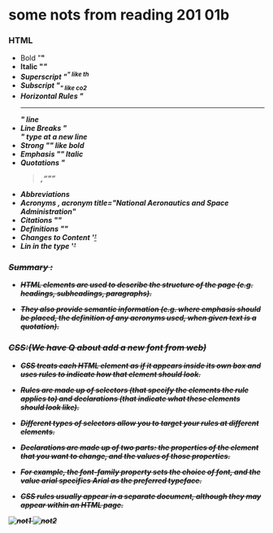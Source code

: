 # some nots from reading 201 01b


### HTML
- Bold "<b>"
- Italic "<i>"
- Superscript "<sup>" like th
- Subscript "<sub>" like co2
- Horizontal Rules "<hr>" line 
- Line Breaks "<br>" type  at a new line 
- Strong "<strong>" like bold
- Emphasis "<em>" ltalic
- Quotations "<blockquote>,<q>"
- Abbreviations <abbr>
- Acronyms , acronym title="National Aeronautics and Space Administration"
- Citations "<cite>" 
- Definitions "<dfn>"
- Changes to Content '<ins><del>'
- Lin in the type '<S>' 

### Summary :

- HTML elements are used to describe the structure of the page (e.g. headings, subheadings, paragraphs).

- They also provide semantic information (e.g. where emphasis should be placed, the definition of any acronyms used, when given text is a quotation).

### CSS:(We have Q about add a new font from web)

* CSS treats each HTML element as if it appears inside its own box and uses rules to indicate how that element should look.

* Rules are made up of selectors (that specify the elements the rule applies to) and declarations (that indicate what these elements should look like). 

* Different types of selectors allow you to target your rules at different elements.

* Declarations are made up of two parts: the properties of the element that you want to change, and the values of those properties.

* For example, the font-family property sets the choice of font, and the value arial specifies Arial as the preferred typeface.

* CSS rules usually appear in a separate document, although they may appear within an HTML page.


![not1](https://ameenbassamsaleh.github.io/RedingN201/img/snp.PNG)
![not2](https://ameenbassamsaleh.github.io/RedingN201/img/r01b.PNG)